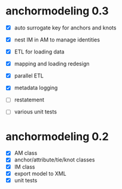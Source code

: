 # anchormodeling 0.3

- [x] auto surrogate key for anchors and knots
- [x] nest IM in AM to manage identities
- [x] ETL for loading data
- [x] mapping and loading redesign
- [x] parallel ETL
- [x] metadata logging
- [ ] restatement
- [ ] various unit tests


# anchormodeling 0.2

- [x] AM class
- [x] anchor/attribute/tie/knot classes
- [x] IM class
- [x] export model to XML
- [x] unit tests
